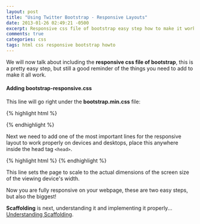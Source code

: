 ```yaml
---
layout: post
title: "Using Twitter Bootstrap - Responsive Layouts"
date: 2013-01-26 02:49:21 -0500
excerpt: Responsive css file of bootstrap easy step how to make it work
comments: true
categories: css
tags: html css responsive bootstrap howto
---
```

We will now talk about including the **responsive css file of bootstrap**, this is a pretty easy step, but still a good reminder of the things you need to add to make it all work.  

#### Adding bootstrap-responsive.css

This line will go right under the **bootstrap.min.css** file:  

{% highlight html %}
<link href="/css/bootstrap-responsive.min.css" rel="stylesheet">
{% endhighlight %}

Next we need to add one of the most important lines for the responsive layout to work properly on devices and desktops, place this anywhere inside the head tag `<head>`.  

{% highlight html %}
<meta name="viewport" content="width=device-width, initial-scale=1.0">
{% endhighlight %}

This line sets the page to scale to the actual dimensions of the screen size of the viewing device's width.  

Now you are fully responsive on your webpage, these are two easy steps, but also the biggest!  

**Scaffolding** is next, understanding it and implementing it properly... [Understanding Scaffolding](/css/using-twitter-bootstrap-understanding-scaffolding.html).
